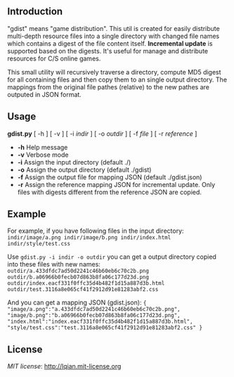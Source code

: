 ## Introduction
"gdist" means "game distribution". This util is created for easily distribute multi-depth resource files
 into a single directory with changed file names which contains a digest of the file content itself. **Incremental
 update** is supported based on the digests. It's useful for manage and distribute resources for C/S online games.
 
This small utility will recursively traverse a directory, compute MD5 digest for all containing files
 and then copy them to an single output directory. The mappings from the original file pathes (relative)
 to the new pathes are outputed in JSON format.
 

## Usage
**gdist.py** \[ -h \] \[ -v \] \[ -i _indir_ \] \[ -o _outdir_ \] \[ -f _file_ \] \[ -r _reference_ \]

* **-h**   Help message
* **-v**   Verbose mode
* **-i**   Assign the input directory (default ./)
* **-o**   Assign the output directory (default ./gdist)
* **-f**   Assign the output file for mapping JSON (default ./gdist.json)
* **-r**   Assign the reference mapping JSON for incremental update. Only files 
 with digests different from the reference JSON are copied.

## Example
For example, if you have following files in the input directory:
`
indir/image/a.png
indir/image/b.png
indir/index.html
indir/style/test.css
`

Use `gdist.py -i indir -o outdir`
you can get a output directory copied into these files with new names:
`
outdir/a.433dfdc7ad50d2241c46b60eb6c70c2b.png
outdir/b.a06966b0fecb07d863b8fa06c177d23d.png
outdir/index.eacf331f0ffc35d4b482f1d15a887d3b.html
outdir/test.3116a8e065cf41f2912d91e81283abf2.css
`

And you can get a mapping JSON (gdist.json):
`
{
"image/a.png":"a.433dfdc7ad50d2241c46b60eb6c70c2b.png",
"image/b.png":"b.a06966b0fecb07d863b8fa06c177d23d.png",
"index.html":"index.eacf331f0ffc35d4b482f1d15a887d3b.html",
"style/test.css":"test.3116a8e065cf41f2912d91e81283abf2.css"
}
`

## License
*MIT license*: <http://lqian.mit-license.org>
